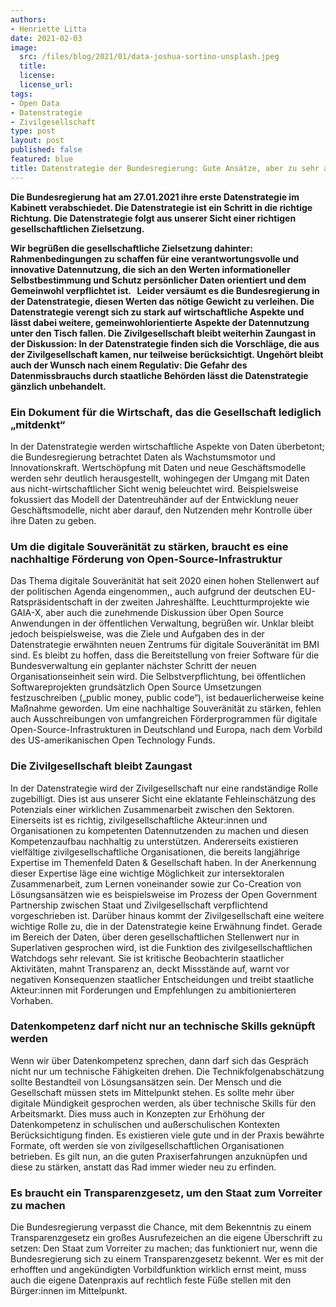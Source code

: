 ```yaml
---
authors:
- Henriette Litta
date: 2021-02-03
image:
  src: /files/blog/2021/01/data-joshua-sortino-unsplash.jpeg
  title:
  license:
  license_url:
tags:
- Open Data
- Datenstrategie
- Zivilgesellschaft
type: post
layout: post
published: false
featured: blue
title: Datenstrategie der Bundesregierung: Gute Ansätze, aber zu sehr auf die Wirtschaft verengt
---
```


**Die Bundesregierung hat am 27.01.2021 ihre erste Datenstrategie im Kabinett verabschiedet. Die Datenstrategie ist ein Schritt in die richtige Richtung. Die Datenstrategie folgt aus unserer Sicht einer richtigen gesellschaftlichen Zielsetzung.**

**Wir begrüßen die gesellschaftliche Zielsetzung dahinter: Rahmenbedingungen zu schaffen für eine verantwortungsvolle und innovative Datennutzung, die sich an den Werten informationeller Selbstbestimmung und Schutz persönlicher Daten orientiert und dem Gemeinwohl verpflichtet ist.   Leider versäumt es die Bundesregierung in der Datenstrategie, diesen Werten das nötige Gewicht zu verleihen. Die Datenstrategie verengt sich zu stark auf wirtschaftliche Aspekte und lässt dabei weitere, gemeinwohlorientierte Aspekte der Datennutzung unter den Tisch fallen. Die Zivilgesellschaft bleibt weiterhin Zaungast in der Diskussion: In der Datenstrategie finden sich die Vorschläge, die aus der Zivilgesellschaft kamen, nur teilweise berücksichtigt. Ungehört bleibt auch der Wunsch nach einem Regulativ: Die Gefahr des Datenmissbrauchs durch staatliche Behörden lässt die Datenstrategie gänzlich unbehandelt.**

### Ein Dokument für die Wirtschaft, das die Gesellschaft lediglich „mitdenkt“

In der Datenstrategie werden wirtschaftliche Aspekte von Daten überbetont; die Bundesregierung betrachtet Daten als Wachstumsmotor und Innovationskraft. Wertschöpfung mit Daten und neue Geschäftsmodelle werden sehr deutlich herausgestellt, wohingegen der Umgang mit Daten aus nicht-wirtschaftlicher Sicht wenig beleuchtet wird. Beispielsweise fokussiert das Modell der Datentreuhänder auf der Entwicklung neuer Geschäftsmodelle, nicht aber darauf, den Nutzenden mehr Kontrolle über ihre Daten zu geben.

### Um die digitale Souveränität zu stärken, braucht es eine nachhaltige Förderung von Open-Source-Infrastruktur

Das Thema digitale Souveränität hat seit 2020 einen hohen Stellenwert auf der politischen Agenda eingenommen,, auch aufgrund der deutschen EU-Ratspräsidentschaft in der zweiten Jahreshälfte. Leuchtturmprojekte wie GAIA-X, aber auch die zunehmende Diskussion über Open Source Anwendungen in der öffentlichen Verwaltung, begrüßen wir. Unklar bleibt jedoch beispielsweise, was die Ziele und Aufgaben des in der Datenstrategie erwähnten neuen Zentrums für digitale Souveränität im BMI sind. Es bleibt zu hoffen, dass die Bereitstellung von freier Software für die Bundesverwaltung ein geplanter nächster Schritt der neuen Organisationseinheit sein wird. Die Selbstverpflichtung, bei öffentlichen Softwareprojekten grundsätzlich Open Source Umsetzungen festzuschreiben („public money, public code“), ist bedauerlicherweise keine Maßnahme geworden. Um eine nachhaltige Souveränität zu stärken, fehlen auch Ausschreibungen von umfangreichen Förderprogrammen für digitale Open-Source-Infrastrukturen in Deutschland und Europa, nach dem Vorbild des US-amerikanischen Open Technology Funds.

### Die Zivilgesellschaft bleibt Zaungast

In der Datenstrategie wird der Zivilgesellschaft nur eine randständige Rolle zugebilligt. Dies ist aus unserer Sicht eine eklatante Fehleinschätzung des Potenzials einer wirklichen Zusammenarbeit zwischen den Sektoren. Einerseits ist es richtig, zivilgesellschaftliche Akteur:innen und Organisationen zu kompetenten Datennutzenden zu machen und diesen Kompetenzaufbau nachhaltig zu unterstützen. Andererseits existieren vielfältige zivilgesellschaftliche Organisationen, die bereits langjährige Expertise im Themenfeld Daten & Gesellschaft haben. In der Anerkennung dieser Expertise läge eine wichtige Möglichkeit zur intersektoralen Zusammenarbeit, zum Lernen voneinander sowie zur Co-Creation von Lösungsansätzen wie es beispielsweise im Prozess der Open Government Partnership zwischen Staat und Zivilgesellschaft verpflichtend vorgeschrieben ist. Darüber hinaus kommt der Zivilgesellschaft eine weitere wichtige Rolle zu, die in der Datenstrategie keine Erwähnung findet. Gerade im Bereich der Daten, über deren gesellschaftlichen Stellenwert nur in Superlativen gesprochen wird, ist die Funktion des zivilgesellschaftlichen Watchdogs sehr relevant. Sie ist kritische Beobachterin staatlicher Aktivitäten, mahnt Transparenz an, deckt Missstände auf, warnt vor negativen Konsequenzen staatlicher Entscheidungen und treibt staatliche Akteur:innen mit Forderungen und Empfehlungen zu ambitionierteren Vorhaben. 

### Datenkompetenz darf nicht nur an technische Skills geknüpft werden

Wenn wir über Datenkompetenz sprechen, dann darf sich das Gespräch nicht nur um technische Fähigkeiten drehen. Die Technikfolgenabschätzung sollte Bestandteil von Lösungsansätzen sein. Der Mensch und die Gesellschaft müssen stets im Mittelpunkt stehen. Es sollte mehr über digitale Mündigkeit gesprochen werden, als über technische Skills für den Arbeitsmarkt. Dies muss auch in Konzepten zur Erhöhung der Datenkompetenz in schulischen und außerschulischen Kontexten Berücksichtigung finden. Es existieren viele gute und in der Praxis bewährte Formate, oft werden sie von zivilgesellschaftlichen Organisationen betrieben. Es gilt nun, an die guten Praxiserfahrungen anzuknüpfen und diese zu stärken, anstatt das Rad immer wieder neu zu erfinden. 

### Es braucht ein Transparenzgesetz, um den Staat zum Vorreiter zu machen

Die Bundesregierung verpasst die Chance, mit dem Bekenntnis zu einem Transparenzgesetz ein großes Ausrufezeichen an die eigene Überschrift zu setzen: Den Staat zum Vorreiter zu machen; das funktioniert nur, wenn die Bundesregierung sich zu einem Transparenzgesetz bekennt. Wer es mit der erhofften und angekündigten Vorbildfunktion wirklich ernst meint, muss auch die eigene Datenpraxis auf rechtlich feste Füße stellen mit den Bürger:innen im Mittelpunkt.
